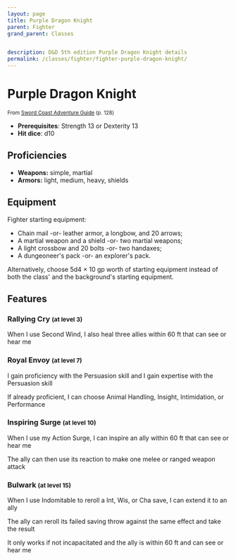 ```yaml
---
layout: page
title: Purple Dragon Knight
parent: Fighter
grand_parent: Classes


description: D&D 5th edition Purple Dragon Knight details
permalink: /classes/fighter/fighter-purple-dragon-knight/
---
```


# Purple Dragon Knight

<small>From <a target="_blank" href="https://dnd.wizards.com/products/tabletop-games/rpg-products/sc-adventurers-guide">Sword Coast Adventure Guide</a> (p. 128)</small>
- **Prerequisites**: Strength 13 or Dexterity 13
- **Hit dice**: d10

## Proficiencies

- **Weapons:** simple, martial
- **Armors:** light, medium, heavy, shields

## Equipment


Fighter starting equipment:

- Chain mail -or- leather armor, a longbow, and 20 arrows;
- A martial weapon and a shield -or- two martial weapons;
- A light crossbow and 20 bolts -or- two handaxes;
- A dungeoneer's pack -or- an explorer's pack.

Alternatively, choose 5d4 × 10 gp worth of starting equipment instead of both the class' and the background's starting equipment.


## Features

### Rallying Cry <small>(at level 3)</small>


When I use Second Wind, I also heal three allies within 60 ft that can see or hear me



### Royal Envoy <small>(at level 7)</small>


I gain proficiency with the Persuasion skill and I gain expertise with the Persuasion skill

If already proficient, I can choose Animal Handling, Insight, Intimidation, or Performance



### Inspiring Surge <small>(at level 10)</small>


When I use my Action Surge, I can inspire an ally within 60 ft that can see or hear me

The ally can then use its reaction to make one melee or ranged weapon attack



### Bulwark <small>(at level 15)</small>


When I use Indomitable to reroll a Int, Wis, or Cha save, I can extend it to an ally

The ally can reroll its failed saving throw against the same effect and take the result

It only works if not incapacitated and the ally is within 60 ft and can see or hear me


